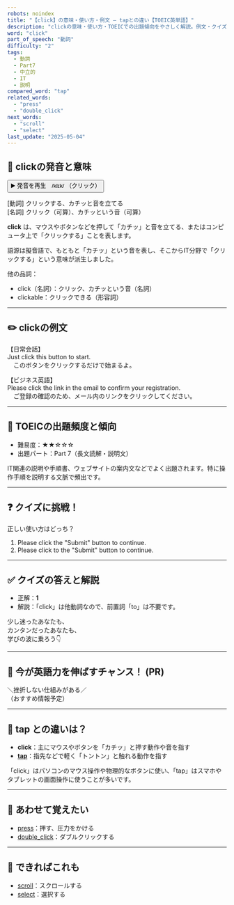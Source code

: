```yaml
---
robots: noindex
title: "【click】の意味・使い方・例文 ― tapとの違い【TOEIC英単語】"
description: "clickの意味・使い方・TOEICでの出題傾向をやさしく解説。例文・クイズ付きでtapとの違いもわかりやすく学べます。"
word: "click"
part_of_speech: "動詞"
difficulty: "2"
tags:
  - 動詞
  - Part7
  - 中立的
  - IT
  - 説明
compared_word: "tap"
related_words:
  - "press"
  - "double_click"
next_words:
  - "scroll"
  - "select"
last_update: "2025-05-04"
---
```


## 🔰 clickの発音と意味

<button class="play-audio" onclick="playTTS('click')">
  <span class="play-audio-main">
    ▶️ 発音を再生　/klɪk/
  </span>
  <span class="play-audio-sub">
    （クリック）
  </span>
</button>

[動詞] クリックする、カチッと音を立てる  
[名詞] クリック（可算）、カチッという音（可算）

**click** は、マウスやボタンなどを押して「カチッ」と音を立てる、またはコンピュータ上で「クリックする」ことを表します。

語源は擬音語で、もともと「カチッ」という音を表し、そこからIT分野で「クリックする」という意味が派生しました。

他の品詞：  
- click（名詞）：クリック、カチッという音（名詞）
- clickable：クリックできる（形容詞）

---

## ✏️ clickの例文

【日常会話】  
Just click this button to start.  
　このボタンをクリックするだけで始まるよ。

【ビジネス英語】  
Please click the link in the email to confirm your registration.  
　ご登録の確認のため、メール内のリンクをクリックしてください。

---

## 🎯 TOEICの出題頻度と傾向

- 難易度：★★☆☆☆
- 出題パート：Part 7（長文読解・説明文）

IT関連の説明や手順書、ウェブサイトの案内文などでよく出題されます。特に操作手順を説明する文脈で頻出です。

---

## ❓ クイズに挑戦！

正しい使い方はどっち？

1. Please click the "Submit" button to continue.  
2. Please click to the "Submit" button to continue.

---

## ✅ クイズの答えと解説

- 正解：**1**
- 解説：「click」は他動詞なので、前置詞「to」は不要です。

少し迷ったあなたも、  
カンタンだったあなたも、  
学びの波に乗ろう👇️

---

## 🚀 今が英語力を伸ばすチャンス！ (PR)

<div class="info-center">
＼挫折しない仕組みがある／<br>  
（おすすめ情報予定）
</div>

---

## 🤔  tap との違いは？

- **click**：主にマウスやボタンを「カチッ」と押す動作や音を指す
- **[tap](/word/tap/)**：指先などで軽く「トントン」と触れる動作を指す

「click」はパソコンのマウス操作や物理的なボタンに使い、「tap」はスマホやタブレットの画面操作に使うことが多いです。

---

## 🧩 あわせて覚えたい

- [press](/word/press/)：押す、圧力をかける
- [double_click](/word/double_click/)：ダブルクリックする

---

## 📖 できればこれも

- [scroll](/word/scroll/)：スクロールする
- [select](/word/select/)：選択する

<!-- cvid: aid01_bid35 -->
